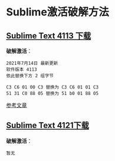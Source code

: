 # Sublime激活破解方法

## [Sublime Text 4113 下载](https://download.sublimetext.com/sublime_text_build_4113_x64_setup.exe)

**破解激活**：   

```
2021年7月14日 最新更新
软件版本 4113 
依此替换下方 2 组字节

C3 C6 01 00 C3 替换为 C3 C6 01 01 C3
51 31 C0 88 05 替换为 51 b0 01 88 05
```

 [参考文章](https://51.ruyo.net/17264.html)

## [Sublime Text 4121下载](https://download.sublimetext.com/sublime_text_build_4121_x64_setup.exe)

**破解激活**：

```
暂无
```

